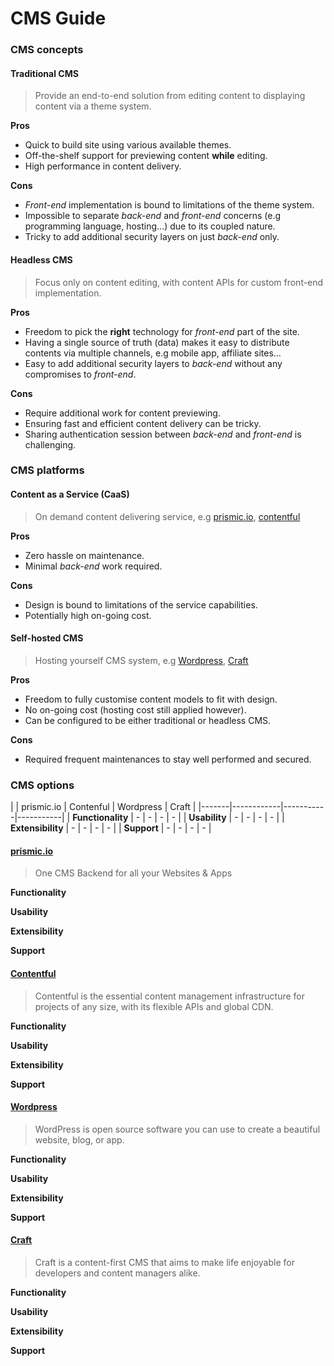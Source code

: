# CMS Guide

### CMS concepts

#### Traditional CMS

> Provide an end-to-end solution from editing content to displaying content via a theme system.

**Pros**
- Quick to build site using various available themes.
- Off-the-shelf support for previewing content **while** editing.
- High performance in content delivery.

**Cons**
- *Front-end* implementation is bound to limitations of the theme system.
- Impossible to separate *back-end* and *front-end* concerns (e.g programming language, hosting...) due to its coupled nature.
- Tricky to add additional security layers on just *back-end* only.


#### Headless CMS

> Focus only on content editing, with content APIs for custom front-end implementation.

**Pros**
- Freedom to pick the **right** technology for *front-end* part of the site.
- Having a single source of truth (data) makes it easy to distribute contents via multiple channels, e.g mobile app, affiliate sites...
- Easy to add additional security layers to *back-end* without any compromises to *front-end*.

**Cons**
- Require additional work for content previewing.
- Ensuring fast and efficient content delivery can be tricky.
- Sharing authentication session between *back-end* and *front-end* is challenging.


### CMS platforms

#### Content as a Service (CaaS)

> On demand content delivering service, e.g [prismic.io](http://prismic.io),  [contentful](https://www.contentful.com/)

**Pros**
- Zero hassle on maintenance.
- Minimal *back-end* work required.

**Cons**
- Design is bound to limitations of the service capabilities.
- Potentially high on-going cost.


#### Self-hosted CMS

> Hosting yourself CMS system, e.g [Wordpress](https://wordpress.org/), [Craft](https://craftcms.com/)

**Pros**
- Freedom to fully customise content models to fit with design.
- No on-going cost (hosting cost still applied however).
- Can be configured to be either traditional or headless CMS.

**Cons**
- Required frequent maintenances to stay well performed and secured.

### CMS options

|       | prismic.io | Contenful | Wordpress | Craft |
|-------|------------|-----------|-----------|
| **Functionality** | - | - | - | - |
| **Usability** | - | - | - | - |
| **Extensibility** | - | - | - | - |
| **Support** | - | - | - | - |

#### [prismic.io](https://prismic.io/)

> One CMS Backend for all your Websites & Apps

**Functionality**

**Usability**

**Extensibility**

**Support**

#### [Contentful](https://www.contentful.com/)

> Contentful is the essential content management infrastructure for projects of any size, with its flexible APIs and global CDN.

**Functionality**

**Usability**

**Extensibility**

**Support**

#### [Wordpress](https://wordpress.org/)

> WordPress is open source software you can use to create a beautiful website, blog, or app.

**Functionality**

**Usability**

**Extensibility**

**Support**

#### [Craft](https://craftcms.com/)

> Craft is a content-first CMS that aims to make life enjoyable for developers and content managers alike.

**Functionality**

**Usability**

**Extensibility**

**Support**
